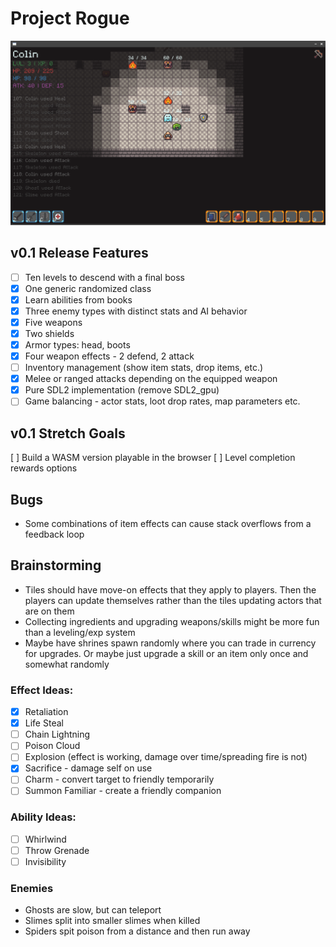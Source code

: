 # Project Rogue

![Screenshot](/assets/screenshot.png)

## v0.1 Release Features
- [ ] Ten levels to descend with a final boss
- [x] One generic randomized class
- [x] Learn abilities from books
- [x] Three enemy types with distinct stats and AI behavior
- [x] Five weapons
- [x] Two shields
- [x] Armor types: head, boots
- [x] Four weapon effects - 2 defend, 2 attack
- [ ] Inventory management (show item stats, drop items, etc.)
- [x] Melee or ranged attacks depending on the equipped weapon
- [x] Pure SDL2 implementation (remove SDL2_gpu)
- [ ] Game balancing - actor stats, loot drop rates, map parameters etc.

## v0.1 Stretch Goals
[ ] Build a WASM version playable in the browser
[ ] Level completion rewards options

## Bugs
 - Some combinations of item effects can cause stack overflows from a feedback loop

## Brainstorming
- Tiles should have move-on effects that they apply to players. Then the players can update themselves rather than the tiles updating actors that are on them
- Collecting ingredients and upgrading weapons/skills might be more fun than a leveling/exp system
- Maybe have shrines spawn randomly where you can trade in currency for upgrades. Or maybe just upgrade a skill or an item only once and somewhat randomly

### Effect Ideas:
- [x] Retaliation
- [x] Life Steal
- [ ] Chain Lightning
- [ ] Poison Cloud
- [ ] Explosion (effect is working, damage over time/spreading fire is not)
- [x] Sacrifice - damage self on use
- [ ] Charm - convert target to friendly temporarily
- [ ] Summon Familiar - create a friendly companion

### Ability Ideas:
- [ ] Whirlwind
- [ ] Throw Grenade
- [ ] Invisibility

### Enemies
- Ghosts are slow, but can teleport
- Slimes split into smaller slimes when killed
- Spiders spit poison from a distance and then run away